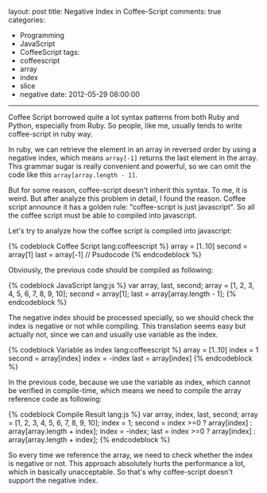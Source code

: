 layout: post
title: Negative Index in Coffee-Script
comments: true
categories:
  - Programming
  - JavaScript
  - CoffeeScript
tags:
  - coffeescript
  - array
  - index
  - slice
  - negative
date: 2012-05-29 08:00:00
---
Coffee Script borrowed quite a lot syntax patterns from both Ruby and Python, especially from Ruby.
So people, like me, usually tends to write coffee-script in ruby way.

In ruby, we can retrieve the element in an array in reversed order by using a negative index, which means `array[-1]` returns the last element in the array. This grammar sugar is really convenient and powerful, so we can omit the code like this `array[array.length - 1]`.

But for some reason, coffee-script doesn't inherit this syntax. To me, it is weird. But after analyze this problem in detail, I found the reason.
Coffee script announce it has a golden rule: "coffee-script is just javascript". So all the coffee script must be able to compiled into javascript.

Let's try to analyze how the coffee script is compiled into javascript:

{% codeblock Coffee Script lang:coffeescript %}
array = [1..10]
second = array[1]
last = array[-1] // Psudocode
{% endcodeblock %}

Obviously, the previous code should be compiled as following:

{% codeblock JavaScript lang:js %}
var array, last, second;
array = [1, 2, 3, 4, 5, 6, 7, 8, 9, 10];
second = array[1];
last = array[array.length - 1];
{% endcodeblock %}

The negative index should be processed specially, so we should check the index is negative or not while compiling. This translation seems easy but actually not, since we can and usually use variable as the index.

{% codeblock Variable as index lang:coffeescript %}
array = [1..10]
index = 1
second = array[index]
index = -index
last = array[index]
{% endcodeblock %}

In the previous code, because we use the variable as index, which cannot be verified in compile-time, which means we need to compile the array reference code as following:

{% codeblock Compile Result lang:js %}
var array, index, last, second;
array = [1, 2, 3, 4, 5, 6, 7, 8, 9, 10];
index = 1;
second = index >=0 ? array[index] : array[array.length + index];
index = -index;
last = index >=0 ? array[index] : array[array.length + index];
{% endcodeblock %}

So every time we reference the array, we need to check whether the index is negative or not. This approach absolutely hurts the performance a lot, which in basically unacceptable.
So that's why coffee-script doesn't support the negative index.
